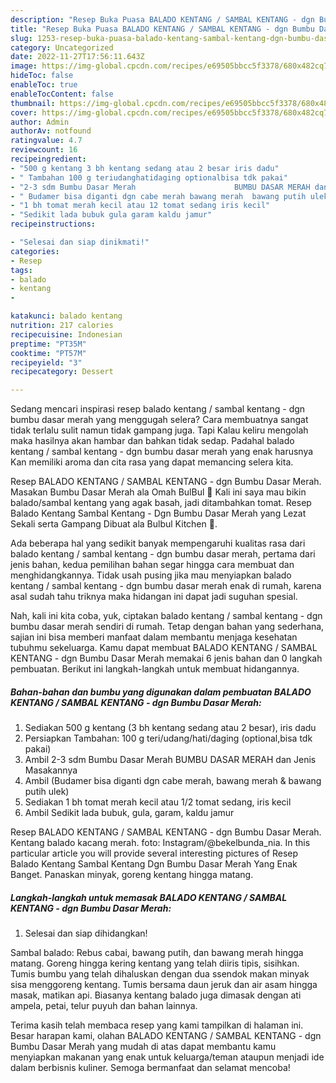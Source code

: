 ```yaml
---
description: "Resep Buka Puasa BALADO KENTANG / SAMBAL KENTANG - dgn Bumbu Dasar MerahAnti Ribet"
title: "Resep Buka Puasa BALADO KENTANG / SAMBAL KENTANG - dgn Bumbu Dasar MerahAnti Ribet"
slug: 1253-resep-buka-puasa-balado-kentang-sambal-kentang-dgn-bumbu-dasar-merahanti-ribet
category: Uncategorized
date: 2022-11-27T17:56:11.643Z
image: https://img-global.cpcdn.com/recipes/e69505bbcc5f3378/680x482cq70/balado-kentang-sambal-kentang-dgn-bumbu-dasar-merah-foto-resep-utama.jpg
hideToc: false
enableToc: true
enableTocContent: false
thumbnail: https://img-global.cpcdn.com/recipes/e69505bbcc5f3378/680x482cq70/balado-kentang-sambal-kentang-dgn-bumbu-dasar-merah-foto-resep-utama.jpg
cover: https://img-global.cpcdn.com/recipes/e69505bbcc5f3378/680x482cq70/balado-kentang-sambal-kentang-dgn-bumbu-dasar-merah-foto-resep-utama.jpg
author: Admin
authorAv: notfound
ratingvalue: 4.7
reviewcount: 16
recipeingredient:
- "500 g kentang 3 bh kentang sedang atau 2 besar iris dadu"
- " Tambahan 100 g teriudanghatidaging optionalbisa tdk pakai"
- "2-3 sdm Bumbu Dasar Merah                      BUMBU DASAR MERAH dan Jenis Masakannya"
- " Budamer bisa diganti dgn cabe merah bawang merah  bawang putih ulek"
- "1 bh tomat merah kecil atau 12 tomat sedang iris kecil"
- "Sedikit lada bubuk gula garam kaldu jamur"
recipeinstructions:

- "Selesai dan siap dinikmati!"
categories:
- Resep
tags:
- balado
- kentang
- 

katakunci: balado kentang  
nutrition: 217 calories
recipecuisine: Indonesian
preptime: "PT35M"
cooktime: "PT57M"
recipeyield: "3"
recipecategory: Dessert

---
```



Sedang mencari inspirasi resep balado kentang / sambal kentang - dgn bumbu dasar merah yang menggugah selera? Cara membuatnya sangat tidak terlalu sulit namun tidak gampang juga. Tapi Kalau keliru mengolah maka hasilnya akan hambar dan bahkan tidak sedap. Padahal balado kentang / sambal kentang - dgn bumbu dasar merah yang enak harusnya Kan memiliki aroma dan cita rasa yang dapat memancing selera kita.


Resep BALADO KENTANG / SAMBAL KENTANG - dgn Bumbu Dasar Merah. Masakan Bumbu Dasar Merah ala Omah BulBul 🍅 Kali ini saya mau bikin balado/sambal kentang yang agak basah, jadi ditambahkan tomat. Resep Balado Kentang Sambal Kentang - Dgn Bumbu Dasar Merah yang Lezat Sekali serta Gampang Dibuat ala Bulbul Kitchen 🍅.

Ada beberapa hal yang sedikit banyak mempengaruhi kualitas rasa dari balado kentang / sambal kentang - dgn bumbu dasar merah, pertama dari jenis bahan, kedua pemilihan bahan segar hingga cara membuat dan menghidangkannya. Tidak usah pusing jika mau menyiapkan balado kentang / sambal kentang - dgn bumbu dasar merah enak di rumah, karena asal sudah tahu triknya maka hidangan ini dapat jadi suguhan spesial.


Nah, kali ini kita coba, yuk, ciptakan balado kentang / sambal kentang - dgn bumbu dasar merah sendiri di rumah. Tetap dengan bahan yang sederhana, sajian ini bisa memberi manfaat dalam membantu menjaga kesehatan tubuhmu sekeluarga. Kamu dapat membuat BALADO KENTANG / SAMBAL KENTANG - dgn Bumbu Dasar Merah memakai 6 jenis bahan dan 0 langkah pembuatan. Berikut ini langkah-langkah untuk membuat hidangannya.

<!--inarticleads1-->

##### Bahan-bahan dan bumbu yang digunakan dalam pembuatan BALADO KENTANG / SAMBAL KENTANG - dgn Bumbu Dasar Merah:

1. Sediakan 500 g kentang (3 bh kentang sedang atau 2 besar), iris dadu
1. Persiapkan  Tambahan: 100 g teri/udang/hati/daging (optional,bisa tdk pakai)
1. Ambil 2-3 sdm Bumbu Dasar Merah                      BUMBU DASAR MERAH dan Jenis Masakannya
1. Ambil  (Budamer bisa diganti dgn cabe merah, bawang merah &amp; bawang putih ulek)
1. Sediakan 1 bh tomat merah kecil atau 1/2 tomat sedang, iris kecil
1. Ambil Sedikit lada bubuk, gula, garam, kaldu jamur


Resep BALADO KENTANG / SAMBAL KENTANG - dgn Bumbu Dasar Merah. Kentang balado kacang merah. foto: Instagram/@bekelbunda_nia. In this particular article you will provide several interesting pictures of Resep Balado Kentang Sambal Kentang Dgn Bumbu Dasar Merah Yang Enak Banget. Panaskan minyak, goreng kentang hingga matang. 

<!--inarticleads2-->

##### Langkah-langkah untuk memasak BALADO KENTANG / SAMBAL KENTANG - dgn Bumbu Dasar Merah:


1. Selesai dan siap dihidangkan!

Sambal balado: Rebus cabai, bawang putih, dan bawang merah hingga matang. Goreng hingga kering kentang yang telah diiris tipis, sisihkan. Tumis bumbu yang telah dihaluskan dengan dua ssendok makan minyak sisa menggoreng kentang. Tumis bersama daun jeruk dan air asam hingga masak, matikan api. Biasanya kentang balado juga dimasak dengan ati ampela, petai, telur puyuh dan bahan lainnya. 

Terima kasih telah membaca resep yang kami tampilkan di halaman ini. Besar harapan kami, olahan BALADO KENTANG / SAMBAL KENTANG - dgn Bumbu Dasar Merah yang mudah di atas dapat membantu kamu menyiapkan makanan yang enak untuk keluarga/teman ataupun menjadi ide dalam berbisnis kuliner. Semoga bermanfaat dan selamat mencoba!

